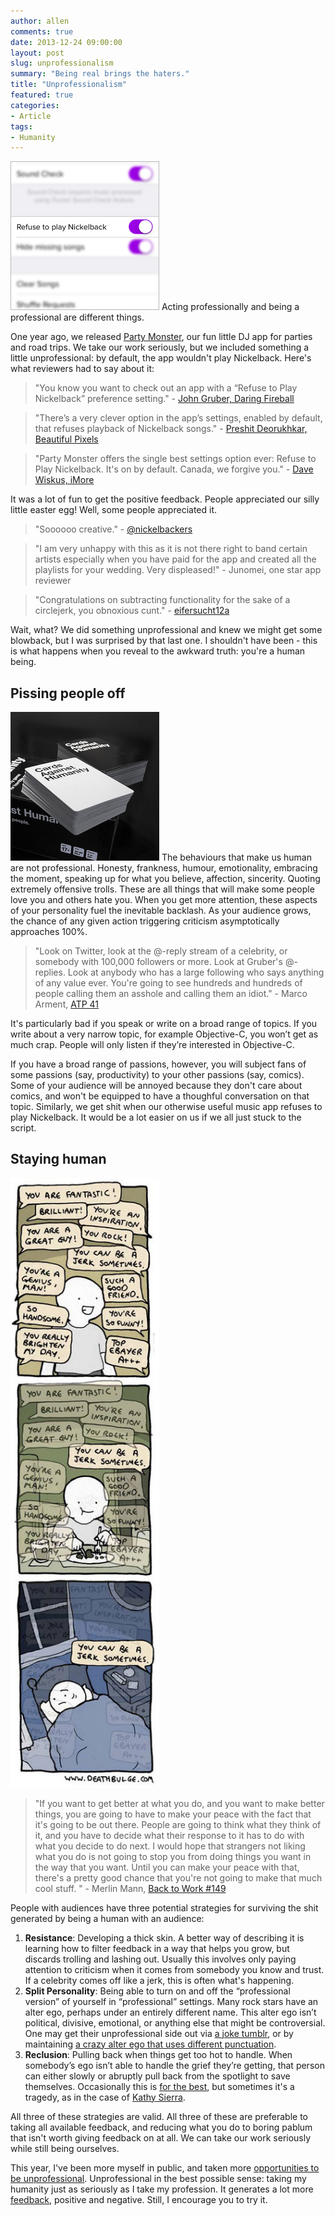 ```yaml
---
author: allen
comments: true
date: 2013-12-24 09:00:00
layout: post
slug: unprofessionalism
summary: "Being real brings the haters."
title: "Unprofessionalism"
featured: true
categories:
- Article
tags:
- Humanity
---
```


<img src="/images/2013/nickelback-refuse.jpg" width="238" />
Acting professionally and being a professional are different things.

One year ago, we released [Party Monster](http://www.steamclock.com/partymonster/), our fun little DJ app for parties and road trips. We take our work seriously, but we included something a little unprofessional: by default, the app wouldn't play Nickelback. Here's what reviewers had to say about it:

> "You know you want to check out an app with a “Refuse to Play Nickelback” preference setting." - [John Gruber, Daring Fireball](http://daringfireball.net/linked/2013/05/07/party-monster)
		
> "There’s a very clever option in the app’s settings, enabled by default, that refuses playback of Nickelback songs." - [Preshit Deorukhkar, Beautiful Pixels](https://beautifulpixels.com/iphone/party-monster/)

> "Party Monster offers the single best settings option ever: Refuse to Play Nickelback. It's on by default. Canada, we forgive you." - [Dave Wiskus, iMore](http://www.imore.com/party-monster)

It was a lot of fun to get the positive feedback. People appreciated our silly little easter egg! Well, some people appreciated it.

> "Soooooo creative." - [@nickelbackers](http://t.co/98GgVAPQaT)
	
> "I am very unhappy with this as it is not there right to band certain artists especially when you have paid for the app and created all the playlists for your wedding. Very displeased!" - Junomei, one star app reviewer

> "Congratulations on subtracting functionality for the sake of a circlejerk, you obnoxious cunt." - [eifersucht12a](http://www.reddit.com/r/iphone/comments/1e0ycf/finally_an_app_developer_with_a_good_sense_of/c9w2d4i)

Wait, what? We did something unprofessional and knew we might get some blowback, but I was surprised by that last one. I shouldn't have been - this is what happens when you reveal to the awkward truth: you're a human being.


## Pissing people off
<img src="/images/2013/cards.jpg" width="238" />
The behaviours that make us human are not professional. Honesty, frankness, humour, emotionality, embracing the moment, speaking up for what you believe, affection, sincerity. Quoting extremely offensive trolls. These are all things that will make some people love you and others hate you. When you get more attention, these aspects of your personality fuel the inevitable backlash. As your audience grows, the chance of any given action triggering criticism asymptotically approaches 100%.

> "Look on Twitter, look at the @-reply stream of a celebrity, or somebody with 100,000 followers or more. Look at Gruber's @-replies. Look at anybody who has a large following who says anything of any value ever. You're going to see hundreds and hundreds of people calling them an asshole and calling them an idiot." - Marco Arment, [ATP 41](http://atp.fm/episodes/41-penny-wise-pound-foolish)

It's particularly bad if you speak or write on a broad range of topics. If you write about a very narrow topic, for example Objective-C, you won’t get as much crap. People will only listen if they’re interested in Objective-C.

If you have a broad range of passions, however, you will subject fans of some passions (say, productivity) to your other passions (say, comics). Some of your audience will be annoyed because they don't care about comics, and won't be equipped to have a thoughful conversation on that topic. Similarly, we get shit when our otherwise useful music app refuses to play Nickelback. It would be a lot easier on us if we all just stuck to the script.

## Staying human
<a href="http://realityhacking.net/post/69005538076"><img src="/images/2013/jerk-deathbulge.jpg" width="238" /></a>
> "If you want to get better at what you do, and you want to make better things, you are going to have to make your peace with the fact that it's going to be out there. People are going to think what they think of it, and you have to decide what their response to it has to do with what you decide to do next. I would hope that strangers not liking what you do is not going to stop you from doing things you want in the way that you want. Until you can make your peace with that, there's a pretty good chance that you're not going to make that much cool stuff. " - Merlin Mann, [Back to Work #149](http://5by5.tv/b2w/149)

People with audiences have three potential strategies for surviving the shit generated by being a human with an audience:

1. **Resistance**: Developing a thick skin. A better way of describing it is learning how to filter feedback in a way that helps you grow, but discards trolling and lashing out. Usually this involves only paying attention to criticism when it comes from somebody you know and trust. If a celebrity comes off like a jerk, this is often what's happening.
2. **Split Personality**: Being able to turn on and off the “professional version” of yourself in “professional” settings. Many rock stars have an alter ego, perhaps under an entirely different name. This alter ego isn’t political, divisive, emotional, or anything else that might be controversial. One may get their unprofessional side out via [a joke tumblr](http://www.textfromxcode.com/), or by maintaining [a crazy alter ego that uses different punctuation](https://twitter.com/chockenberry/status/27782912258613249).
3. **Reclusion**: Pulling back when things get too hot to handle. When somebody’s ego isn’t able to handle the grief they’re getting, that person can either slowly or abruptly pull back from the spotlight to save themselves. Occasionally this is [for the best](http://aaron.vegh.ca/2013/12/angry-mac-bastards/), but sometimes it's a tragedy, as in the case of [Kathy Sierra](http://en.wikipedia.org/wiki/Kathy_Sierra). 

All three of these strategies are valid. All three of these are preferable to taking all available feedback, and reducing what you do to boring pablum that isn't worth giving feedback on at all. We can take our work seriously while still being ourselves.

This year, I've been more myself in public, and taken more [opportunities to be unprofessional](http://unprofesh.com/blog/2013/8/8/52-the-taco-bell-unprofessional-allen-pike). Unprofessional in the best possible sense: taking my humanity just as seriously as I take my profession. It generates a lot more [feedback](mailto:comments@allenpike.com), positive and negative. Still, I encourage you to try it.